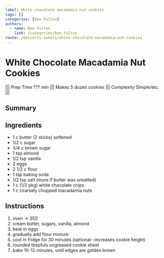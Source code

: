 ```yaml
---
label: White chocolate macadamia nut cookies
tags: []
categories: [Ben Fulton]
authors:
  - name: Ben Fulton
    link: /categories/ben-fulton
route: /desserts-sweets/white-chocolate-macadamia-nut-cookies
---
```


# White Chocolate Macadamia Nut Cookies
<!--- ![](/static/banners/???.webp) --->

||| Prep Time
??? min
||| Makes
5 dozen cookies
||| Complexity
Simple/etc.
|||

## Summary

## Ingredients
- 1 c butter (2 sticks) softened 
- 1/2 c sugar 
- 3/4 c brown sugar 
- 1 tsp almond 
- 1/2 tsp vanilla
- 2 eggs
- 2 1/2 c flour 
- 1 tsp baking soda 
- 1/2 tsp salt (more if butter was unsalted)
- 1 c (1/2 pkg) white chocolate chips
- 1 c coarsely chopped macadamia nuts

## Instructions
1. oven -> 350 
2. cream butter, sugars, vanilla, almond 
3. beat in eggs 
4. gradually add flour mixture 
5. cool in fridge for 30 minutes (optional--increases cookie height)
6. rounded tbspfuls ungreased cookie sheet 
7. bake 10-12 minutes, until edges are golden brown 
